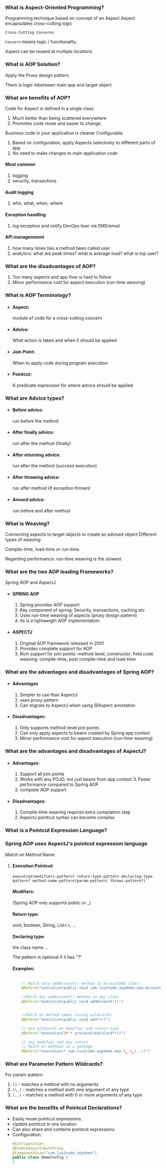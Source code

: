 ### What is Aspect-Oriented Programming?

Programming technique based on concept of an Aspect
Aspect encapsulates cross-cutting logic

`Cross-Cutting Concerns`

`Concern` means logic / functionality.

Aspect can be reused at multiple locations

### What is AOP Solution?

Apply the Proxy design pattern.

There is logic inbetween main app and target object.

### What are benefits of AOP?

Code for Aspect is defined in a single class

1. Much better than being scattered everywhere
2. Promotes code reuse and easier to change.

Business code in your application is cleaner
Configurable

1. Based on configuration, apply Aspects selectively to different parts of app
2. No need to make changes to main application code

#### Most common

1. logging
2. security, transactions

#### Audit logging

1.  who, what, when, where

#### Exception handling

1. log exception and notify DevOps tean via SMS/email

#### API managemennt

1. how many times has a method been called user
2. analytics: what are peak times? what is average load? what is top user?

### What are the disadvantages of AOP?

1. Too many aspects and app flow is hard to follow
2. Minor performance cost for aspect execution (run-time weaving)

### What is AOP Terminology?

- #### Aspect:

  module of code for a cross-cutting concern

- #### Advice:

  What action is taken and when it should be applied

- #### Join Point:

  When to apply code during program execution

- #### Pointcut:
  A predicate expression for where advice should be applied

### What are Advice types?

- #### Before advice:
  run before the method
- #### After finally advice:
  run after the method (finally)
- #### After returning advice:
  run after the method (success execution)
- #### After throwing advice:
  run after method (if exception thrown)
- #### Around advice:
  run before and after method

### What is Weaving?

Connecting aspects to target objects to create an advised object
Different types of weaving:

Compile-time, load-time or run-time.

Regarding performance: run-time weaving is the slowest

### What are the two AOP leading Frameworks?

Spring AOP and AspectJ

- #### SPRING AOP

  1.  Spring provides AOP support
  2.  Key component of spring:
      Security, transactions, caching etc
  3.  Uses run-time weaving of aspects (proxy design pattern)
  4.  Its is a lightweigth AOP implementation

- #### ASPECTJ

  1.  Original AOP framework released in 2001
  2.  Provides complete support for AOP
  3.  Rich support for join points: method-level, constructor, field
      code weaving: compile-time, post compile-time and load-time

### What are the advantages and disadvantages of Spring AOP?

- #### Advantages

  1.  Simpler to use than AspectJ
  2.  uses proxy pattern
  3.  Can migrate to AspectJ when using @Aspect annotation

- #### Disadvantages:

  1.  Only supports method-level join points
  2.  Can only apply aspects to beans created by Spring app context
  3.  Minor performance cost for aspect execution (run-time weaving)

### What are the advantages and disadvantages of AspectJ?

- #### Advantages:

  1.  Support all join points
  2.  Works with any POJO, not just beans from app context 3. Faster performance compared to Spring AOP
  3.  complete AOP support

- #### Disadvantages:

  1.  Compile-time weaving requires extra compilation step
  2.  AspectJ pointcut syntax can become complex

### What is a Pointcut Expression Language?

### Spring AOP uses AspectJ's pointcut expression language

Match on Method Name

1.  #### Execution Pointcut:

    `execution(modifiers-pattern? return-type-pattern declaring-type-pattern? method-name-pattern(param-pattern) throws-pattern?)`

    #### Modifiers:

    (Spring AOP only supports public or \_)

    #### Return type:

    void, boolean, String, List<>, ...

    #### Declaring type:

    the class name ...

    The pattern is optional if it has "?"

    #### Examples:

    ```java

    	// Match only addAccount() method in AccountDAO class
    	@Before("execution(public void com.luv2code.aopdemo.dao.AccountDAO.addAccount())")

    	//Match any addAccount() method in any class
    	@Before("execution(public void addAccount())")


    	//Match on method names (using wildcards)
    	@Before("execution(public void add*())")

    	// Use wildcards on modifier and return type
    	@Before("execution(\* * processCreditCard*())")

    	// any modifier and any return
    	// Match on methods in a package
    	@Before("execution(* com.luv2code.aopdemo.dao.\_.\_(..))")

    ```

### What are Parameter Pattern Wildcards?

For param-pattern

1. `()` - matches a method with no arguments
2. `(\_)` - matches a method woth one argument of any type
3. `(..)` - matches a method with 0 or more arguments of any type

### What are the benefits of Pointcut Declarations?

- Easily reuse pointcut expressions.
- Update pointcut in one location
- Can also share and combine pointcut expressions
- Configuration:
  ```java
  @Configuration
  @EnableAspectJAutoProxy
  @ComponentScan("com.luv2code.aopdemo")
  public class DemoConfig {
  }
  ```
